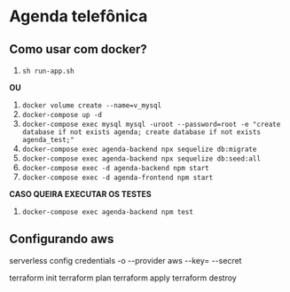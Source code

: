 # Agenda telefônica

## Como usar com docker?

1. `sh run-app.sh`

**OU**

1. `docker volume create --name=v_mysql`
1. `docker-compose up -d`
1. `docker-compose exec mysql mysql -uroot --password=root -e "create database if not exists agenda; create database if not exists agenda_test;"`
1. `docker-compose exec agenda-backend npx sequelize db:migrate`
1. `docker-compose exec agenda-backend npx sequelize db:seed:all`
1. `docker-compose exec -d agenda-backend npm start`
1. `docker-compose exec -d agenda-frontend npm start`

**CASO QUEIRA EXECUTAR OS TESTES**

1. `docker-compose exec agenda-backend npm test`

## Configurando aws

serverless config credentials -o --provider aws --key= --secret 

terraform init
terraform plan
terraform apply
terraform destroy
